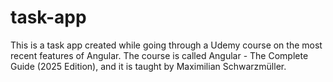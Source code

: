 # task-app
This is a task app created while going through a Udemy course on the most recent features of Angular.  The course is called Angular - The Complete Guide (2025 Edition), and it is taught by Maximilian Schwarzmüller.
